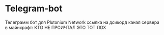 # Telegram-bot
Телеграмм бот для Plutonium Network ссылка на дсикорд канал сервера в майнкрафт:
КТО НЕ ПРОИЧТАЛ ЭТО ТОТ ЛОХ
